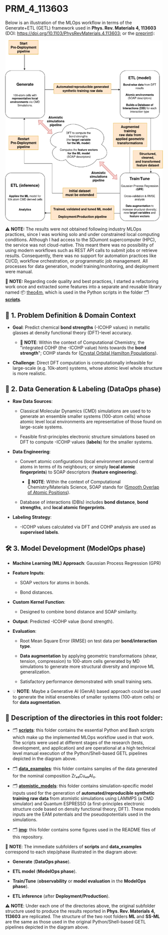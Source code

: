# PRM_4_113603

Below is an illustration of the MLOps workflow in terms of the Generate+ETL (GETL) framework used in **Phys. Rev. Materials 4, 113603** (DOI: https://doi.org/10.1103/PhysRevMaterials.4.113603; or the [preprint](https://www.researchgate.net/publication/345634787_Chemical_bonding_in_metallic_glasses_from_machine_learning_and_crystal_orbital_Hamilton_population)):

![MLOPs workflow used in PRM_4_113603](img/PRM_4_113603_MLOps.drawio.png)

⚠️ **NOTE:** The results were not obtained following industry MLOps practices, since I was working solo and under constrained local computing conditions. Although I had access to the SDumont supercomputer (HPC), the service was not cloud-native. This meant there was no possibility of using modern workflows such as REST API calls to submit jobs or retrieve results. Consequently, there was no support for automation practices like CI/CD, workflow orchestration, or programmatic job management. All processes for data generation, model training/monitoring, and deployment were manual.

📝 **NOTE:** Regarding code quality and best practices, I started a refactoring work once and extracted some features into a separate and reusable library named 📦 [theo4m](https://github.com/aryrfjr/theo4m), which is used in the Python scripts in the folder 🗂️ [**scripts**](https://github.com/aryrfjr/PRM_4_113603/tree/main/scripts).

## 🧪 1. Problem Definition & Domain Context

- **Goal**: Predict chemical **bond strengths** (-ICOHP values) in metallic glasses at density functional theory (DFT)-level accuracy.

  - 📝 **NOTE**: Within the context of Computational Chemistry, the "integrated COHP (the -ICOHP value) hints towards the **bond strength**"; COHP stands for ([Crystal Orbital Hamilton Populations](https://schmeling.ac.rwth-aachen.de/cohp/index.php?menuID=1)).

- **Challenge**: Direct DFT computation is computationally infeasible for large-scale (e.g. 10k-atom) systems, whose atomic level whole structure is more realistic.

## 🧩 2. Data Generation & Labeling (DataOps phase)

- **Raw Data Sources**:

  - Classical Molecular Dynamics (CMD) simulations are used to to generate an ensemble smaller systems (100-atom cells) whose atomic level local environments are representative of those found on large-scale systems.

  - Feasible first-principles electronic structure simulations based on DFT to compute -ICOHP values (**labels**) for the smaller systems.

- **Data Engineering**:

  - Convert atomic configurations (local environment around central atoms in terms of its neighbours; or simply **local atomic fingerprints**) to SOAP descriptors (**feature engineering**).
 
    - 📝 **NOTE**: Within the context of Computational Chemistry/Materials Science, SOAP stands for ([Smooth Overlap of Atomic Positions](https://doi.org/10.1103/PhysRevB.87.184115)).

  - Database of interactions (DBIs) includes **bond distance**, **bond strengths**, and **local atomic fingerprints**.
  
- **Labeling Strategy**:

  - -ICOHP values calculated via DFT and COHP analysis are used as **supervised labels**.

## 🛠️ 3. Model Development (ModelOps phase)

- **Machine Learning (ML) Approach**: Gaussian Process Regression (GPR)

- **Feature Inputs**:

  - SOAP vectors for atoms in bonds.

  - Bond distances.

- **Custom Kernel Function**:

  - Designed to combine bond distance and SOAP similarity.

- **Output**: Predicted -ICOHP value (bond strength).

- **Evaluation**:

  - Root Mean Square Error (RMSE) on test data per **bond/interaction type**.
 
  - **Data augmentation** by applying geometric transformations (shear, tension, compression) to 100-atom cells generated by MD simulations to generate more structural diversity and improve ML generalization.

  - Satisfactory performance demonstrated with small training sets.

- 💡 **NOTE**: Maybe a Generative AI (GenAI) based approach could be used to generate the initial ensembles of smaller systems (100-atom cells) or for **data augmentation**.

## 📌 Description of the directories in this root folder:

- 🗂️ [**scripts**](https://github.com/aryrfjr/PRM_4_113603/tree/main/scripts): this folder contains the essential Python and Bash scripts which make up the implemented MLOps workflow used in that work. The scripts were used at different stages of the research (tests, development, and application) and are operational at a high technical level manual execution of the Python/Shell-based GETL pipelines depicted in the diagram above.

- 🗂️ [**data_examples**](https://github.com/aryrfjr/PRM_4_113603/tree/main/data_examples): this folder contains samples of the data generated for the nominal composition Zr₄₉Cu₄₉Al₂.

- 🗂️ [**atomistic_models**](https://github.com/aryrfjr/PRM_4_113603/tree/main/atomistic_models): this folder contains simulation-specific model inputs used for the generation of **automated/reproducible synthetic training raw data** from atomistic simulations using LAMMPS (a CMD simulator) and Quantum ESPRESSO (a first-principles electronic structure code based on density functional theory, DFT). These models inputs are the EAM potentials and the pseudopotentials used in the simulations.

- 🗂️ [**img**](https://github.com/aryrfjr/PRM_4_113603/tree/main/img): this folder contains some figures used in the README files of this repository.

📝 **NOTE**: The immediate subfolders of **scripts** and **data_examples** correspond to each step/phase illustrated in the diagram above:

- **Generate** (**DataOps phase**).
  
- **ETL model** (**ModelOps phase**).
  
- **Train/Tune** (**observability** or **model evaluation** in the **ModelOps phase**).
  
- **ETL inference** (after **Deployment/Production**).

⚠️ **NOTE**: Under each one of the directories above, the original subfolder structure used to produce the results reported in **Phys. Rev. Materials 4, 113603** are replicated. The structure of the two root folders **ML** and **SS-ML** are the same as those used in the original Python/Shell-based GETL pipelines depicted in the diagram above.
